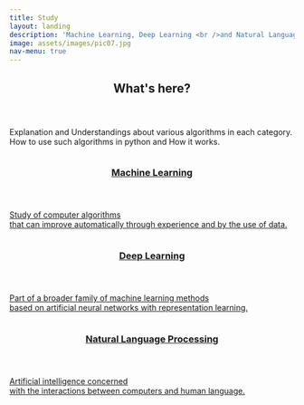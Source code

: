 ```yaml
---
title: Study
layout: landing
description: 'Machine Learning, Deep Learning <br />and Natural Language Processing'
image: assets/images/pic07.jpg
nav-menu: true
---
```


<!-- Main -->

<div id="main">
<!-- One -->
<section id="one">
	<div class="inner">
		<header class="major">
			<h2>What's here?</h2>
		</header>
		<p>Explanation and Understandings about various algorithms in each category.<br /> How to use such algorithms in python and How it works.</p>
	</div>
</section>


<!-- Two -->

<section id="two" class="spotlights">
	<section>
		<a href="study/ml_study.html" class="image">
			<img src="{% link assets/images/ml_study_img.png %}" alt="" data-position="center center" />
		</a>
		<div class="content">
			<div class="inner">
				<a href="study/ml_study.html"><header class="major">
					<h3>Machine Learning</h3>
				</header></a>
				<a href="study/ml_study.html"><p>Study of computer algorithms <br />that can improve automatically through experience and by the use of data. </p></a>
			</div>
		</div>
	</section>
	<section>
		<a href="study/dl_study.html" class="image">
			<img src="{% link assets/images/dl_study_img.png %}" alt="" data-position="top center" />
		</a>
		<div class="content">
			<div class="inner">
				<a href="study/dl_study.html"><header class="major">
					<h3>Deep Learning</h3>
                </header></a>
                <a href="study/dl_study.html"><p>Part of a broader family of machine learning methods <br />based on artificial neural networks with representation learning. </p></a>
			</div>
		</div>
	</section>
	<section>
		<a href="study/nlp_study.html" class="image">
			<img src="{% link assets/images/nlp_study_img.png %}" alt="" data-position="25% 25%" />
		</a>
		<div class="content">
			<div class="inner">
				<a href="study/nlp_study.html"><header class="major">
					<h3>Natural Language Processing</h3>
                </header></a>
                <a href="study/nlp_study.html"><p>Artificial intelligence concerned <br />with the interactions between computers and human language.</p></a>
			</div>
		</div>
	</section>
</section>


</div>
